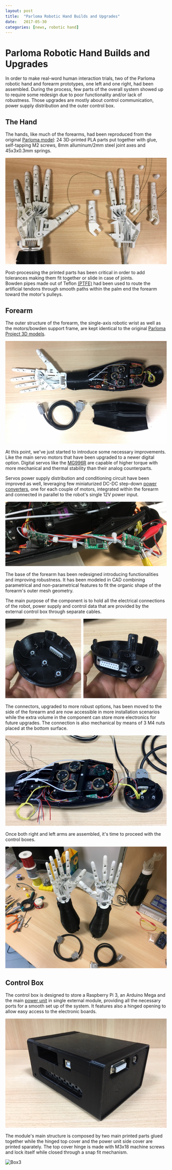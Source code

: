 ```yaml
---
layout: post
title:  "Parloma Robotic Hand Builds and Upgrades"
date:   2017-05-30
categories: [news, robotic hand]
---
```



# Parloma Robotic Hand Builds and Upgrades

In order to make real-word human interaction trials, two of the Parloma robotic hand and forearm prototypes, one left and one right, had been assembled. 
During the process, few parts of the overall system showed up to require some redesign due to poor functionality and/or lack of robustness. Those upgrades are mostly about control communication, power supply distribution and the outer control box. 

## The Hand        
The hands, like much of the forearms, had been reproduced from the original [Parloma model](https://www.thingiverse.com/thing:701446): 24 3D-printed PLA parts put together with glue, self-tapping M2 screws, 8mm alluminum/2mm steel joint axes and 45x3x0.3mm springs. 

![Hand image](/assets/imgs/2018-03-03-parloma-imgs/IMG_0282.png)

Post-processing the printed parts has been critical in order to add tolerances making them fit together or slide in case of joints.   
Bowden pipes made out of Teflon [(PTFE)](https://en.wikipedia.org/wiki/Polytetrafluoroethylene) had been used to route the artificial tendons through smooth paths within the palm end the forearm toward the motor's pulleys. 

## Forearm 
The outer structure of the forearm, the single-axis robotic wrist as well as the motors/bowden support frame, are kept identical to the original [Parloma Project 3D models](https://www.thingiverse.com/thing:701494).  

![Forearm image](/assets/imgs/2018-03-03-parloma-imgs/IMG_0354.png)

At this point, we've just started to introduce some necessary improvements. Like the main servo motors that have been upgraded to a newer digital option. Digital servos like the [MG996R](https://www.amazon.com/Qunqi-MG996R-Digital-Torque-Helicopter/dp/B014KONJZY/ref=sr_1_5?ie=UTF8&qid=1520184911&sr=8-5&keywords=MG996R) are capable of higher torque with more  mechanical and thermal stability than their analog counterparts.

Servos power supply distribution and conditioning circuit have been improved as well, leveraging few miniaturized DC-DC step-down [power converters](https://www.amazon.com/eBoot-MP1584EN-Converter-Adjustable-Module/dp/B01MQGMOKI/ref=sr_1_7?ie=UTF8&qid=1520169701&sr=8-7&keywords=Buck+Converter+DC+DC+Step+Down), one for each couple of motors, integrated within the forearm and connected in parallel to the robot's single 12V power input.  

![Power electronics1](/assets/imgs/2018-03-03-parloma-imgs/IMG_0405.png)

The base of the forearm has been redesigned introducing functionalities and improving robustness. It has been modeled in CAD combining parametrical and non-parametrical features to fit the organic shape of the forearm's outer mesh geometry. 

The main purpose of the component is to hold all the electrical connections of the robot, power supply and control data that are provided by the external control box through separate cables.

![Power electronics1](/assets/imgs/2018-03-03-parloma-imgs/Base_combo.png)
 
The connectors, upgraded to more robust options, has been moved to the side of the forearm and are now accessible in more installation scenarios while the extra volume in the component can store more electronics for future upgrades. The connection is also mechanical by means of 3 M4 nuts placed at the bottom surface.   

![Power electronics1](/assets/imgs/2018-03-03-parloma-imgs/IMG_0322.jpeg)

Once both right and left arms are assembled, it's time to proceed with the control boxes.

![finished arms](/assets/imgs/2018-03-03-parloma-imgs/Finished_arms.jpg)

## Control Box 
  
The control box is designed to store a Raspberry Pi 3, an Arduino Mega and the main [power unit](https://www.amazon.com/DROK-Converter-110-220V-Regulator-Switching/dp/B075R7ZVMH/ref=sr_1_1?ie=UTF8&qid=1520288706&sr=8-1&keywords=DROK®+power+AC-DC+DC+12V+8.5) in single external module, providing all the necessary ports for a smooth set up of the system. It features also a hinged opening to allow easy access to the electronic boards.

![Box1](/assets/imgs/2018-03-03-parloma-imgs/box1.jpeg)

The module's main structure is composed by two main printed parts glued together while the hinged top cover and the power unit side cover are printed sparately. The top cover hinge is made with M3x18 machine screws and lock itself while closed through a snap fit mechanism. 

![Box3](/assets/imgs/2018-03-03-parloma-imgs/box3.png)

